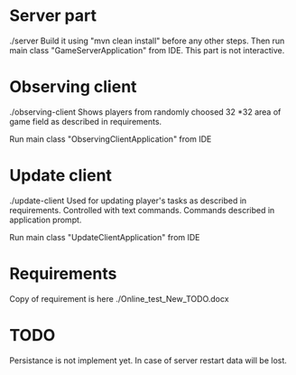 # Server part
./server
Build it using "mvn clean install" before any other steps.
Then run main class "GameServerApplication" from IDE.
This part is not interactive.

# Observing client
./observing-client
Shows players from randomly choosed 32 *32 area of game field  as described in requirements.

Run main class "ObservingClientApplication" from IDE


# Update client
./update-client
Used for updating player's tasks as described in requirements.
Controlled with text commands. Commands described in application prompt.

Run main class "UpdateClientApplication" from IDE

# Requirements
Copy of requirement is here ./Online_test_New_TODO.docx

# TODO
Persistance is not implement yet. In case of server restart data will be lost.
